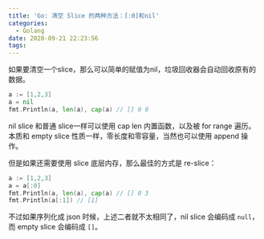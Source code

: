 ```yaml
---
title: 'Go: 清空 Slice 的两种方法：[:0]和nil'
categories:
  - Golang
date: 2020-09-21 22:23:56
tags:
---
```


如果要清空一个slice，那么可以简单的赋值为nil，垃圾回收器会自动回收原有的数据。

```go
a := [1,2,3]
a = nil
fmt.Println(a, len(a), cap(a) // [] 0 0
```

nil slice 和普通 slice一样可以使用 cap len 内置函数，以及被 for range 遍历。本质和 empty slice 性质一样，零长度和零容量，当然也可以使用 append 操作。

但是如果还需要使用 slice 底层内存，那么最佳的方式是 re-slice：

```go
a := [1,2,3]
a = a[:0]
fmt.Println(a, len(a), cap(a) // [] 0 3
fmt.Println(a[:1]) // [1]
```

不过如果序列化成 json 时候，上述二者就不太相同了，nil slice 会编码成 `null`，而 empty slice 会编码成 `[]`。